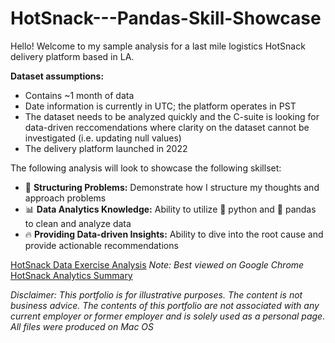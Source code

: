 # HotSnack---Pandas-Skill-Showcase
Hello! Welcome to my sample analysis for a last mile logistics HotSnack delivery platform based in LA. <br>

**Dataset assumptions:**
- Contains ~1 month of data
- Date information is currently in UTC; the platform operates in PST 
- The dataset needs to be analyzed quickly and the C-suite is looking for data-driven reccomendations where clarity on the dataset cannot be investigated (i.e. updating null values)
- The delivery platform launched in 2022

The following analysis will look to showcase the following skillset:
- 🎯 **Structuring Problems:** Demonstrate how I structure my thoughts and approach problems 
- 📊 **Data Analytics Knowledge:** Ability to utilize 🐍 python and 🐼 pandas to clean and analyze data
- 🔥 **Providing Data-driven Insights:** Ability to dive into the root cause and provide actionable recommendations 

[HotSnack Data Exercise Analysis](https://github.com/Vibhesh91/HotSnack---Pandas-Skill-Showcase/blob/803b95a13fa98af30da1e32eb808ed727120eced/HotSnack%20Delivery%20Platform%20Sample%20Analysis.ipynb)
_Note: Best viewed on Google Chrome_<br>
[HotSnack Analytics Summary](https://github.com/Vibhesh91/HotSnack---Pandas-Skill-Showcase/blob/f7bdb7f75cc982e6b54d59daf77566be4598050c/HotSnack%20Analytics%20Summary.pdf)

_Disclaimer: This portfolio is for illustrative purposes. The content is not business advice. The contents of this portfolio are not associated with any current employer or former employer and is solely used as a personal page. All files were produced on Mac OS_
